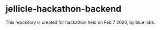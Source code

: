# jellicle-hackathon-backend
This repository is created for hackathon held on Feb 7 2020, by blue labs.  
